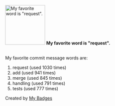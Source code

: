 <img src="https://my-badges.github.io/my-badges/favorite-word.png" alt="My favorite word is &quot;request&quot;." title="My favorite word is &quot;request&quot;." width="128">
<strong>My favorite word is &quot;request&quot;.</strong>
<br><br>

My favorite commit message words are:

1. request (used 1030 times)
2. add (used 941 times)
3. merge (used 845 times)
4. handling (used 791 times)
5. tests (used 777 times)


Created by <a href="https://github.com/my-badges/my-badges">My Badges</a>